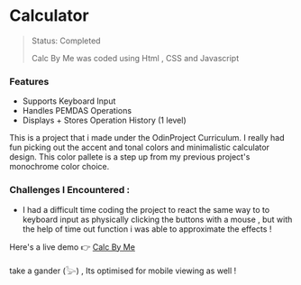 # Calculator
> Status: Completed
>
> Calc By Me  was coded using Html , CSS and Javascript

### Features
- Supports Keyboard Input
- Handles PEMDAS Operations
- Displays + Stores Operation History (1 level) 

This is a project that i made under the OdinProject Curriculum.
I really had fun picking out the accent and tonal colors and minimalistic calculator design. This color pallete is a step up from my previous project's monochrome color choice.

### Challenges I Encountered :
-  I had a difficult time coding the project  to react the same way to to keyboard input as physically clicking the buttons with a mouse , but with the help of time out function i was able to approximate the effects !

Here's a live demo 👉 [Calc By Me](https://collaboration95.github.io/OdinProjects/calc/)

take a gander (𓅬) , Its optimised for mobile viewing as well !

